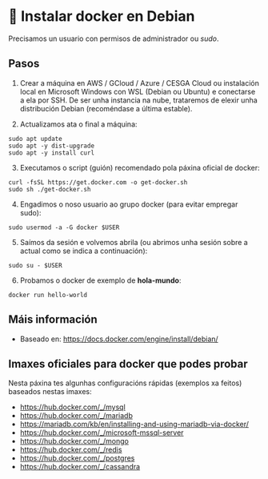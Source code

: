 # 🧾 Instalar docker en Debian

Precisamos un usuario con permisos de administrador ou *sudo*.

## Pasos

1. Crear a máquina en AWS / GCloud / Azure / CESGA Cloud ou instalación local en Microsoft Windows con WSL (Debian ou Ubuntu) e conectarse a ela por SSH. De ser unha instancia na nube, trataremos de elexir unha distribución Debian (recoméndase a última estable).

2. Actualizamos ata o final a máquina:

~~~~
sudo apt update
sudo apt -y dist-upgrade
sudo apt -y install curl
~~~~

3. Executamos o script (guión) recomendado pola páxina oficial de docker:

~~~~
curl -fsSL https://get.docker.com -o get-docker.sh
sudo sh ./get-docker.sh
~~~~

4. Engadimos o noso usuario ao grupo docker (para evitar empregar sudo):

~~~~
sudo usermod -a -G docker $USER
~~~~

5. Saímos da sesión e volvemos abrila (ou abrimos unha sesión sobre a actual como se indica a continuación):

~~~~
sudo su - $USER
~~~~

6. Probamos o docker de exemplo de **hola-mundo**:
~~~~
docker run hello-world
~~~~

## Máis información

- Baseado en: <https://docs.docker.com/engine/install/debian/>

## Imaxes oficiales para docker que podes probar

Nesta páxina tes algunhas configuracións rápidas (exemplos xa feitos) baseados nestas imaxes:

- <https://hub.docker.com/_/mysql>
- <https://hub.docker.com/_/mariadb>
- <https://mariadb.com/kb/en/installing-and-using-mariadb-via-docker/>
- <https://hub.docker.com/_/microsoft-mssql-server>
- <https://hub.docker.com/_/mongo>
- <https://hub.docker.com/_/redis>
- <https://hub.docker.com/_/postgres>
- <https://hub.docker.com/_/cassandra>
